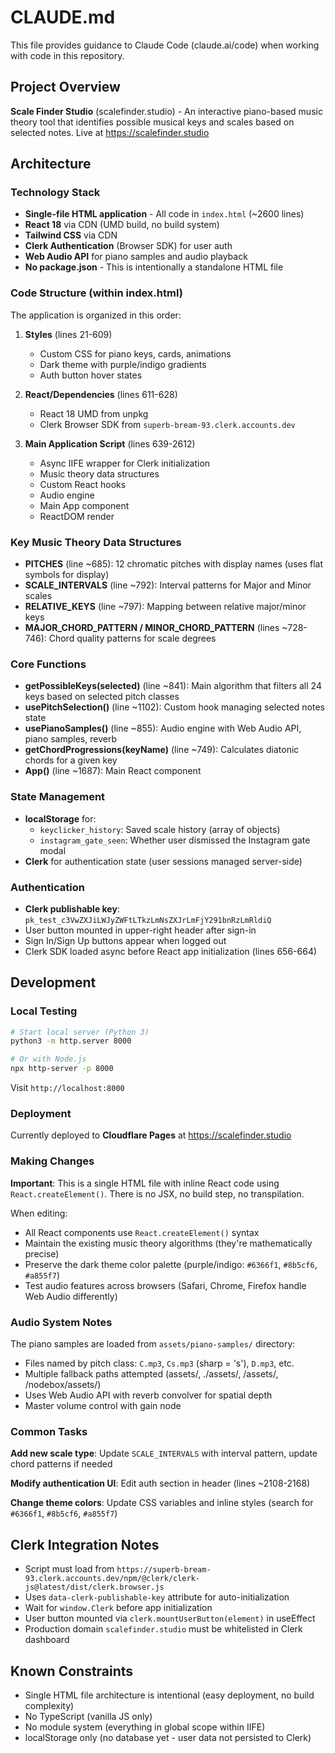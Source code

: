 # CLAUDE.md

This file provides guidance to Claude Code (claude.ai/code) when working with code in this repository.

## Project Overview

**Scale Finder Studio** (scalefinder.studio) - An interactive piano-based music theory tool that identifies possible musical keys and scales based on selected notes. Live at https://scalefinder.studio

## Architecture

### Technology Stack
- **Single-file HTML application** - All code in `index.html` (~2600 lines)
- **React 18** via CDN (UMD build, no build system)
- **Tailwind CSS** via CDN
- **Clerk Authentication** (Browser SDK) for user auth
- **Web Audio API** for piano samples and audio playback
- **No package.json** - This is intentionally a standalone HTML file

### Code Structure (within index.html)

The application is organized in this order:

1. **Styles** (lines 21-609)
   - Custom CSS for piano keys, cards, animations
   - Dark theme with purple/indigo gradients
   - Auth button hover states

2. **React/Dependencies** (lines 611-628)
   - React 18 UMD from unpkg
   - Clerk Browser SDK from `superb-bream-93.clerk.accounts.dev`

3. **Main Application Script** (lines 639-2612)
   - Async IIFE wrapper for Clerk initialization
   - Music theory data structures
   - Custom React hooks
   - Audio engine
   - Main App component
   - ReactDOM render

### Key Music Theory Data Structures

- **PITCHES** (line ~685): 12 chromatic pitches with display names (uses flat symbols for display)
- **SCALE_INTERVALS** (line ~792): Interval patterns for Major and Minor scales
- **RELATIVE_KEYS** (line ~797): Mapping between relative major/minor keys
- **MAJOR_CHORD_PATTERN / MINOR_CHORD_PATTERN** (lines ~728-746): Chord quality patterns for scale degrees

### Core Functions

- **getPossibleKeys(selected)** (line ~841): Main algorithm that filters all 24 keys based on selected pitch classes
- **usePitchSelection()** (line ~1102): Custom hook managing selected notes state
- **usePianoSamples()** (line ~855): Audio engine with Web Audio API, piano samples, reverb
- **getChordProgressions(keyName)** (line ~749): Calculates diatonic chords for a given key
- **App()** (line ~1687): Main React component

### State Management

- **localStorage** for:
  - `keyclicker_history`: Saved scale history (array of objects)
  - `instagram_gate_seen`: Whether user dismissed the Instagram gate modal
- **Clerk** for authentication state (user sessions managed server-side)

### Authentication

- **Clerk publishable key**: `pk_test_c3VwZXJiLWJyZWFtLTkzLmNsZXJrLmFjY291bnRzLmRldiQ`
- User button mounted in upper-right header after sign-in
- Sign In/Sign Up buttons appear when logged out
- Clerk SDK loaded async before React app initialization (lines 656-664)

## Development

### Local Testing
```bash
# Start local server (Python 3)
python3 -m http.server 8000

# Or with Node.js
npx http-server -p 8000
```

Visit `http://localhost:8000`

### Deployment
Currently deployed to **Cloudflare Pages** at https://scalefinder.studio

### Making Changes

**Important**: This is a single HTML file with inline React code using `React.createElement()`. There is no JSX, no build step, no transpilation.

When editing:
- All React components use `React.createElement()` syntax
- Maintain the existing music theory algorithms (they're mathematically precise)
- Preserve the dark theme color palette (purple/indigo: `#6366f1`, `#8b5cf6`, `#a855f7`)
- Test audio features across browsers (Safari, Chrome, Firefox handle Web Audio differently)

### Audio System Notes

The piano samples are loaded from `assets/piano-samples/` directory:
- Files named by pitch class: `C.mp3`, `Cs.mp3` (sharp = 's'), `D.mp3`, etc.
- Multiple fallback paths attempted (assets/, ./assets/, /assets/, /nodebox/assets/)
- Uses Web Audio API with reverb convolver for spatial depth
- Master volume control with gain node

### Common Tasks

**Add new scale type**: Update `SCALE_INTERVALS` with interval pattern, update chord patterns if needed

**Modify authentication UI**: Edit auth section in header (lines ~2108-2168)

**Change theme colors**: Update CSS variables and inline styles (search for `#6366f1`, `#8b5cf6`, `#a855f7`)

## Clerk Integration Notes

- Script must load from `https://superb-bream-93.clerk.accounts.dev/npm/@clerk/clerk-js@latest/dist/clerk.browser.js`
- Uses `data-clerk-publishable-key` attribute for auto-initialization
- Wait for `window.Clerk` before app initialization
- User button mounted via `clerk.mountUserButton(element)` in useEffect
- Production domain `scalefinder.studio` must be whitelisted in Clerk dashboard

## Known Constraints

- Single HTML file architecture is intentional (easy deployment, no build complexity)
- No TypeScript (vanilla JS only)
- No module system (everything in global scope within IIFE)
- localStorage only (no database yet - user data not persisted to Clerk)
